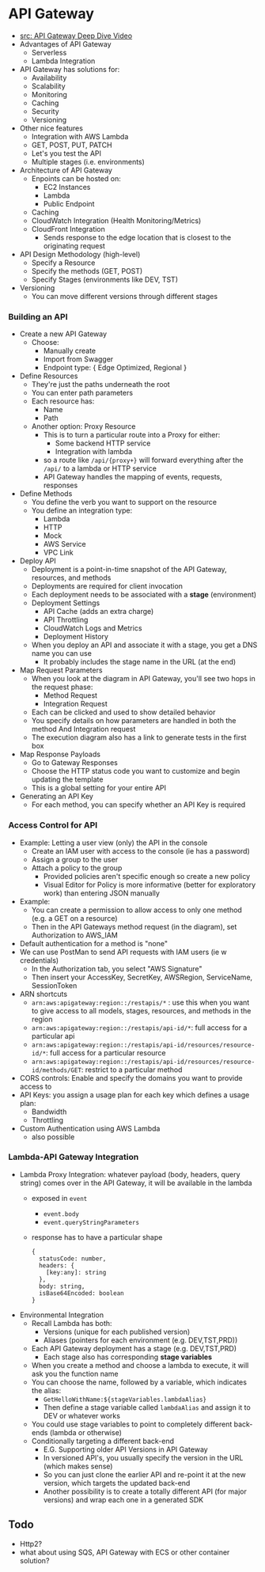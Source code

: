 API Gateway
==============

- [src: API Gateway Deep Dive Video](https://learning.oreilly.com/videos/deep-dive-into/9781788835374)
- Advantages of API Gateway
  - Serverless
  - Lambda Integration
- API Gateway has solutions for:
  - Availability
  - Scalability
  - Monitoring
  - Caching
  - Security
  - Versioning
- Other nice features
  - Integration with AWS Lambda
  - GET, POST, PUT, PATCH
  - Let's you test the API
  - Multiple stages (i.e. environments)
- Architecture of API Gateway
  - Enpoints can be hosted on:
    - EC2 Instances
    - Lambda
    - Public Endpoint
  - Caching
  - CloudWatch Integration (Health Monitoring/Metrics)
  - CloudFront Integration
    - Sends response to the edge location that is closest to the originating request
- API Design Methodology (high-level)
  - Specify a Resource
  - Specify the methods (GET, POST)
  - Specify Stages (environments like DEV, TST)
- Versioning
  - You can move different versions through different stages
### Building an API
- Create a new API Gateway
  - Choose:
    - Manually create
    - Import from Swagger
    - Endpoint type: { Edge Optimized, Regional }
- Define Resources
  - They're just the paths underneath the root
  - You can enter path parameters
  - Each resource has:
    - Name
    - Path
  - Another option: Proxy Resource
    - This is to turn a particular route into a Proxy for either:
      - Some backend HTTP service
      - Integration with lambda
    - so a route like `/api/{proxy+}` will forward everything after the `/api/` to a lambda or HTTP service
    - API Gateway handles the mapping of events, requests, responses
- Define Methods
  - You define the verb you want to support on the resource
  - You define an integration type:
    - Lambda
    - HTTP
    - Mock
    - AWS Service
    - VPC Link
- Deploy API
  - Deployment is a point-in-time snapshot of the API Gateway, resources, and methods
  - Deployments are required for client invocation
  - Each deployment needs to be associated with a **stage** (environment)
  - Deployment Settings
    - API Cache (adds an extra charge)
    - API Throttling
    - CloudWatch Logs and Metrics
    - Deployment History
  - When you deploy an API and associate it with a stage, you get a DNS name you can use
    - It probably includes the stage name in the URL (at the end)
- Map Request Parameters
  - When you look at the diagram in API Gateway, you'll see two hops in the request phase:
    - Method Request
    - Integration Request
  - Each can be clicked and used to show detailed behavior
  - You specify details on how parameters are handled in both the method And Integration request
  - The execution diagram also has a link to generate tests in the first box
- Map Response Payloads
  - Go to Gateway Responses
  - Choose the HTTP status code you want to customize and begin updating the template
  - This is a global setting for your entire API
- Generating an API Key
  - For each method, you can specify whether an API Key is required

### Access Control for API
- Example: Letting a user view (only) the API in the console
  - Create an IAM user with access to the console (ie has a password)
  - Assign a group to the user
  - Attach a policy to the group
    - Provided policies aren't specific enough so create a new policy
    - Visual Editor for Policy is more informative (better for exploratory work) than entering JSON manually
- Example:
  - You can create a permission to allow access to only one method (e.g. a GET on a resource)
  - Then in the API Gateways method request (in the diagram), set Authorization to AWS_IAM
- Default authentication for a method is "none"
- We can use PostMan to send API requests with IAM users (ie w credentials)
  - In the Authorization tab, you select "AWS Signature"
  - Then insert your AccessKey, SecretKey, AWSRegion, ServiceName, SessionToken
- ARN shortcuts
  - `arn:aws:apigateway:region::/restapis/*` : use this when you want to give access to all models, stages, resources, and methods in the region
  - `arn:aws:apigateway:region::/restapis/api-id/*`: full access for a particular api
  - `arn:aws:apigateway:region::/restapis/api-id/resources/resource-id/*`: full access for a particular resource
  - `arn:aws:apigateway:region::/restapis/api-id/resources/resource-id/methods/GET`: restrict to a particular method
- CORS controls: Enable and specify the domains you want to provide access to
- API Keys: you assign a usage plan for each key which defines a usage plan:
  - Bandwidth
  - Throttling
- Custom Authentication using AWS Lambda
  - also possible

### Lambda-API Gateway Integration
- Lambda Proxy Integration: whatever payload (body, headers, query string) comes over in the API Gateway, it will be available in the lambda
  - exposed in `event`
    - `event.body`
    - `event.queryStringParameters`
  - response has to have a particular shape
    
    ```(typescript)
    {
      statusCode: number,
      headers: {
        [key:any]: string
      },
      body: string,
      isBase64Encoded: boolean
    }
    ```
- Environmental Integration
  - Recall Lambda has both:
    - Versions (unique for each published version)
    - Aliases (pointers for each environment (e.g. DEV,TST,PRD))
  - Each API Gateway deployment has a stage (e.g. DEV,TST,PRD)
    - Each stage also has corresponding **stage variables**
  - When you create a method and choose a lambda to execute, it will ask you the function name
  - You can choose the name, followed by a variable, which indicates the alias:
    - `GetHelloWithName:${stageVariables.lambdaAlias}`
    - Then define a stage variable called `lambdaAlias` and assign it to DEV or whatever works
  - You could use stage variables to point to completely different back-ends (lambda or otherwise)
  - Conditionally targeting a different back-end
    - E.G. Supporting older API Versions in API Gateway
    - In versioned API's, you usually specify the version in the URL (which makes sense)
    - So you can just clone the earlier API and re-point it at the new version, which targets the updated back-end
    - Another possibility is to create a totally different API (for major versions) and wrap each one in a generated SDK

## Todo
- Http2?
- what about using SQS, API Gateway with ECS or other container solution?

